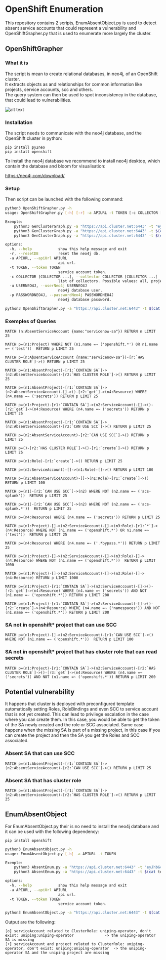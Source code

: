 # OpenShift Enumeration

This repository contains 2 scripts, EnumAbsentObject.py is used to detect absent service accounts that could represent a vulnerability and OpenShiftGrapher.py that is used to enumerate more largely the cluster.  

## OpenShiftGrapher

### What it is

The script is mean to create relational databases, in neo4j, of an OpenShift cluster.  
It extracts objects as and relationships for common information like projects, service accounts, scc and others.  
The query system can then be used to spot inconsistency in the database, that could lead to vulnerabilities.

![alt text](https://github.com/maxDcb/OpenShiftGrapher/blob/master/media/general.png?raw=true)

### Installation

The script needs to communicate with the neo4j database, and the OpenShift cluster in python:  

```
pip install py2neo  
pip install openshift  
```

To install the neo4j database we recommend to install neo4j desktop, which contain the database and bloom for visualisation:  

https://neo4j.com/download/  

### Setup

Then script can be launched with the following command:  

```bash
python3 OpenShiftGrapher.py -h
usage: OpenShiftGrapher.py [-h] [-r] -a APIURL -t TOKEN [-c COLLECTOR [COLLECTOR ...]] [-u USERNEO4J] [-p PASSWORDNEO4J]

Exemple:
    python3 GenClusterGraph.py -a "https://api.cluster.net:6443" -t "eyJhbGciOi..."
    python3 GenClusterGraph.py -a "https://api.cluster.net:6443" -t $(cat token.txt)
    python3 GenClusterGraph.py -a "https://api.cluster.net:6443" -t $(cat token.txt) -c scc role route

options:
  -h, --help            show this help message and exit
  -r, --resetDB         reset the neo4j db.
  -a APIURL, --apiUrl APIURL
                        api url.
  -t TOKEN, --token TOKEN
                        service account token.
  -c COLLECTOR [COLLECTOR ...], --collector COLLECTOR [COLLECTOR ...]
                        list of collectors. Possible values: all, project, scc, sa, role, clusterrole, route, pod 
  -u USERNEO4J, --userNeo4j USERNEO4J
                        neo4j database user.
  -p PASSWORDNEO4J, --passwordNeo4j PASSWORDNEO4J
                        neo4j database password.
```

```bash
python3 OpenShiftGrapher.py -a "https://api.cluster.net:6443" -t $(cat quota.token) -c all
```

### Exemples of Queries

```
MATCH (n:AbsentServiceAccount {name:"servicenow-sa"}) RETURN n LIMIT 25  

MATCH p=(n1:Project) WHERE NOT (n1.name =~ ('openshift.*') OR n1.name =~ ('test'))  RETURN p LIMIT 25  

MATCH p=(n:AbsentServiceAccount {name:"servicenow-sa"})-[r:`HAS CLUSTER ROLE`]->() RETURN p LIMIT 25  

MATCH p=(n1:AbsentProject)-[r1:`CONTAIN SA`]->(n2:AbsentServiceAccount)-[r2:`HAS CLUSTER ROLE`]->() RETURN p LIMIT 25  

MATCH p=(n1:AbsentProject)-[r1:`CONTAIN SA`]->(n2:AbsentServiceAccount)-[]->()-[r2:`get`]->(n4:Resource) WHERE (n4.name =~ ('secrets')) RETURN p LIMIT 25  

MATCH p=(n1:Project)-[r1:`CONTAIN SA`]->(n2:ServiceAccount)-[]->()-[r2:`get`]->(n4:Resource) WHERE (n4.name =~ ('secrets')) RETURN p LIMIT 25  

MATCH p=(n1:AbsentProject)-[r1:`CONTAIN SA`]->(n2:AbsentServiceAccount)-[r2:`CAN USE SCC`]->() RETURN p LIMIT 25  

MATCH p=(n2:AbsentServiceAccount)-[r2:`CAN USE SCC`]->() RETURN p LIMIT 25  

MATCH p=()-[r2:`HAS CLUSTER ROLE`]->()-[r1:`create`]->() RETURN p LIMIT 25  

MATCH p=(n1:Role)-[r1:`create`]->() RETURN p LIMIT 25  

MATCH p=(n2:ServiceAccount)-[]->(n1:Role)-[]->() RETURN p LIMIT 100  

MATCH p=(n2:AbsentServiceAccount)-[]->(n1:Role)-[r1:`create`]->() RETURN p LIMIT 100  

MATCH p=(n1)-[r2:`CAN USE SCC`]->(n2) WHERE NOT (n2.name =~ ('acs-splunk'))  RETURN p LIMIT 25  

MATCH p=(n1)-[r2:`CAN USE SCC`]->(n2) WHERE NOT (n2.name =~ ('acs-splunk.*'))  RETURN p LIMIT 25  

MATCH p=(n4:Resource) WHERE (n4.name =~ ('secrets')) RETURN p LIMIT 25  

MATCH p=(n1:Project)-[]->(n2:ServiceAccount)-[]->(n3:Role)-[r1:`*`]->(n4:Resource) WHERE NOT (n1.name =~ ('openshift.*') OR n1.name =~ ('test'))  RETURN p LIMIT 25  

MATCH p=(n4:Resource) WHERE (n4.name =~ ('.*bypass.*')) RETURN p LIMIT 25  

MATCH p=(n1:Project)-[]->(n2:ServiceAccount)-[]->(n3:Role)-[]->(n4:Resource) WHERE NOT (n1.name =~ ('openshift.*'))  RETURN p LIMIT 1000

MATCH p=(n1:Project)-[]->(n2:ServiceAccount)-[]->(n3:Role)-[]->(n4:Resource) RETURN p LIMIT 1000

MATCH p=(n1:Project)-[r1:`CONTAIN SA`]->(n2:ServiceAccount)-[]->()-[r2:`get`]->(n4:Resource) WHERE (n4.name =~ ('secrets')) AND NOT (n1.name =~ ('openshift.*')) RETURN p LIMIT 200  

MATCH p=(n1:Project)-[r1:`CONTAIN SA`]->(n2:ServiceAccount)-[]->()-[r2:`create`]->(n4:Resource) WHERE (n4.name =~ ('namespaces')) AND NOT (n1.name =~ ('openshift.*')) RETURN p LIMIT 200  

```

### SA not in openshift* project that can use SCC

```
MATCH p=(n1:Project)-[]->(n2:ServiceAccount)-[r1:`CAN USE SCC`]->() WHERE NOT (n1.name =~ ('openshift.*'))  RETURN p LIMIT 100
```

### SA not in openshift* project that has cluster role that can read secrets

```
MATCH p=(n1:Project)-[r1:`CONTAIN SA`]->(n2:ServiceAccount)-[r2:`HAS CLUSTER ROLE`]->()-[r3:`get`]->(n4:Resource) WHERE (n4.name =~ ('secrets')) AND NOT (n1.name =~ ('openshift.*')) RETURN p LIMIT 200  
```

## Potential vulnerability

It happens that cluster is deployed with preconfigured template automatically setting Roles, RoleBindings and even SCC to service account that is not yet created. This can lead to privilege escalation in the case where you can create them. In this case, you would be able to get the token of the SA newly created and the role or SCC associated. Same case happens when the missing SA is part of a missing project, in this case if you can create the project and then the SA you get the Roles and SCC associated.

### Absent SA that can use SCC

```
MATCH p=(n1:AbsentProject)-[r1:`CONTAIN SA`]->(n2:AbsentServiceAccount)-[r2:`CAN USE SCC`]->() RETURN p LIMIT 25  
```

### Absent SA that has cluster role

```
MATCH p=(n1:AbsentProject)-[r1:`CONTAIN SA`]->(n2:AbsentServiceAccount)-[r2:`HAS CLUSTER ROLE`]->() RETURN p LIMIT 25  
```

## EnumAbsentObject

For EnumAbsentObject.py their is no need to install the neo4j database and it can be used with the following dependency:  
```
pip install openshift  
```

```bash
python3 EnumAbsentObject.py -h
usage: EnumAbsentObject.py [-h] -a APIURL -t TOKEN

Exemple:
    python3 AbsentEnum.py -a "https://api.cluster.net:6443" -t "eyJhbGciOi..."
    python3 AbsentEnum.py -a "https://api.cluster.net:6443" -t $(cat token.txt)

options:
  -h, --help            show this help message and exit
  -a APIURL, --apiUrl APIURL
                        api url.
  -t TOKEN, --token TOKEN
                        service account token.
```

```bash
python3 EnumAbsentObject.py -a "https://api.cluster.net:6443" -t $(cat quota.token)
```

Output are the following:  

```
[o] serviceAccount related to ClusterRole: uniping-operator, don't exist: uniping:uniping-operator     			-> the uniping-operator SA is missing 
[+] serviceAccount and project related to ClusterRole: uniping-operator, don't exist: uniping:uniping-operator 	-> the uniping-operator SA and the uniping project are missing 
```